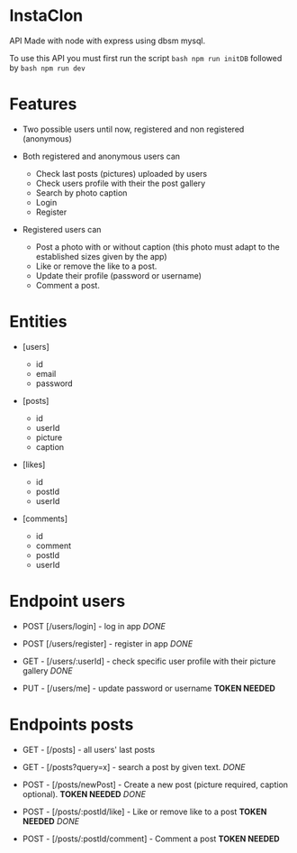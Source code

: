 # InstaClon

API Made with node with express using dbsm mysql.

To use this API you must first run the script
`bash npm run initDB` followed by
`bash npm run dev `

# Features

-   Two possible users until now, registered and non registered (anonymous)

-   Both registered and anonymous users can

    -   Check last posts (pictures) uploaded by users
    -   Check users profile with their the post gallery
    -   Search by photo caption
    -   Login
    -   Register

-   Registered users can
    -   Post a photo with or without caption (this photo must adapt to the established sizes given by the app)
    -   Like or remove the like to a post.
    -   Update their profile (password or username)
    -   Comment a post.

# Entities

-   [users]

    -   id
    -   email
    -   password

-   [posts]

    -   id
    -   userId
    -   picture
    -   caption

-   [likes]

    -   id
    -   postId
    -   userId

-   [comments]

    -   id
    -   comment
    -   postId
    -   userId

# Endpoint users

-   POST [/users/login] - log in app _DONE_

-   POST [/users/register] - register in app _DONE_

-   GET - [/users/:userId] - check specific user profile with their picture gallery _DONE_

-   PUT - [/users/me] - update password or username **TOKEN NEEDED**

# Endpoints posts

-   GET - [/posts] - all users' last posts

-   GET - [/posts?query=x] - search a post by given text. _DONE_

-   POST - [/posts/newPost] - Create a new post (picture required, caption optional). **TOKEN NEEDED** _DONE_

-   POST - [/posts/:postId/like] - Like or remove like to a post **TOKEN NEEDED** _DONE_

-   POST - [/posts/:postId/comment] - Comment a post **TOKEN NEEDED**
